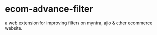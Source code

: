 # ecom-advance-filter
a web extension for improving filters on myntra, ajio &amp; other ecommerce website.
